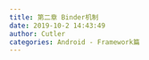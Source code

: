 ```yaml
---
title: 第二章 Binder机制
date: 2019-10-2 14:43:49
author: Cutler
categories: Android - Framework篇
---
```


<br><br>